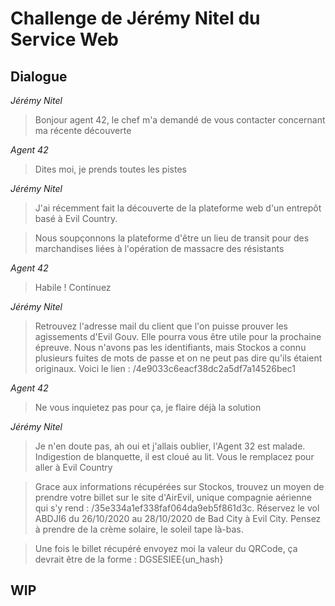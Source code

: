 # Challenge de Jérémy Nitel du Service Web

## Dialogue

*Jérémy Nitel*
> Bonjour agent 42, le chef m'a demandé de vous contacter concernant ma récente découverte

*Agent 42*
>Dites moi, je prends toutes les pistes

*Jérémy Nitel*
> J'ai récemment fait la découverte de la plateforme web d'un entrepôt basé à Evil Country.

> Nous soupçonnons la plateforme d'être un lieu de transit pour des marchandises liées à l'opération de massacre des résistants

*Agent 42*
> Habile ! Continuez

*Jérémy Nitel*
> Retrouvez l'adresse mail du client que l'on puisse prouver les agissements d'Evil Gouv. Elle pourra vous être utile pour la prochaine épreuve. Nous n'avons pas les identifiants, mais Stockos a connu plusieurs fuites de mots de passe et on ne peut pas dire qu'ils étaient originaux. Voici le lien : /4e9033c6eacf38dc2a5df7a14526bec1

*Agent 42*
> Ne vous inquietez pas pour ça, je flaire déjà la solution

*Jérémy Nitel*
> Je n'en doute pas, ah oui et j'allais oublier, l'Agent 32 est malade. Indigestion de blanquette, il est cloué au lit. Vous le remplacez pour aller à Evil Country

> Grace aux informations récupérées sur Stockos, trouvez un moyen de prendre votre billet sur le site d'AirEvil, unique compagnie aérienne qui s'y rend : /35e334a1ef338faf064da9eb5f861d3c. Réservez le vol ABDJI6 du 26/10/2020 au 28/10/2020 de Bad City à Evil City. Pensez à prendre de la crème solaire, le soleil tape là-bas.

> Une fois le billet récupéré envoyez moi la valeur du QRCode, ça devrait être de la forme : DGSESIEE{un_hash}

## WIP

